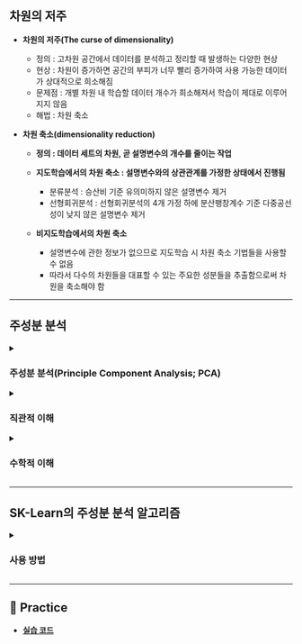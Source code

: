 ## 차원의 저주

- **차원의 저주(The curse of dimensionality)**
    - 정의 : 고차원 공간에서 데이터를 분석하고 정리할 때 발생하는 다양한 현상
    - 현상 : 차원이 증가하면 공간의 부피가 너무 빨리 증가하여 사용 가능한 데이터가 상대적으로 희소해짐
    - 문제점 : 개별 차원 내 학습할 데이터 개수가 희소해져서 학습이 제대로 이루어지지 않음
    - 해법 : 차원 축소

- **차원 축소(dimensionality reduction)**
    - **정의 : 데이터 세트의 차원, 곧 설명변수의 개수를 줄이는 작업**

    - **지도학습에서의 차원 축소 : 설명변수와의 상관관계를 가정한 상태에서 진행됨**
        - 분류분석 : 승산비 기준 유의미하지 않은 설명변수 제거
        - 선형회귀분석 : 선형회귀분석의 4개 가정 하에 분산팽창계수 기준 다중공선성이 낮지 않은 설명변수 제거
    
    - **비지도학습에서의 차원 축소**
        - 설명변수에 관한 정보가 없으므로 지도학습 시 차원 축소 기법들을 사용할 수 없음
        - 따라서 다수의 차원들을 대표할 수 있는 주요한 성분들을 추출함으로써 차원을 축소해야 함

---

## 주성분 분석

<details><summary><h3>주성분 분석(Principle Component Analysis; PCA)</h3></summary>

- **주성분 분석(Principle Component Analysis)**

    - **정의 : 변수 간에 존재하는 상관관계를 이용하여 이를 대표하는 주성분을 추출하여 차원을 축소하는 기법**

    - **이슈 : 정보(특성) 유실 문제**

        ![04AD38E4-3544-4BEC-952C-0B4542AA1538](https://user-images.githubusercontent.com/116495744/224222113-e15b8091-9a64-4a49-bd7d-916d4bb75874.jpg)

    - **해법 : 분산을 최대한 보존함으로써 레코드 간 특성별 차이를 보존함**

        ![IMG_7017](https://user-images.githubusercontent.com/116495744/224222115-02d0ecb3-112d-4417-a39f-8d69f91ad84f.jpg)

</details>

<details><summary><h3>직관적 이해</h3></summary>

- **Whitening**

    ![IMG_7004](https://user-images.githubusercontent.com/116495744/224222107-98d84b92-79bd-47c0-b430-aa2584b9e22f.JPG)

    - N개의 설명변수에 대하여 모든 설명변수의 평균을 원점으로 하는 N차원 그래프를 생성함
    - 데이터 세트를 그래프에 묘사함

- **주성분 추출**

    ![29571075-D199-4C47-8A70-DCC02FF2458B](https://user-images.githubusercontent.com/116495744/224223522-5b2f4407-c8af-40e8-bce1-fa58fd49bb50.jpg)

    - 원점을 지나는 직선 중에서 모든 레코드를 사영했을 때 SS가 가장 큰 직선을 찾음
    - 원점을 지나고 앞서 구한 직선과 직교하면서 SS가 가장 큰 직선을 찾음
    - 원점을 지나고 앞서 구한 직선들과 직교하면서 SS가 가장 큰 직선을 찾음
    - 위 과정을 반복하면서 차원의 갯수만큼의 직선을 찾음

- **주성분 선별**
    - **주성분(Principle Component; PC)**
        - 위 절차를 통해 찾은 직선들을 해당 데이터 세트의 주성분이라고 정의함
    
    - **SS(Sum of Squared Distance)**
        - 원점과 사영점 간 거리 제곱의 합을 해당 주성분의 SS라고 정의함
        - 원점과 특정 레코드의 사영점 간 거리의 제곱을 해당 레코드의 주성분값으로 해석함
        - 전체 주성분의 SS 대비 특정 주성분의 SS를 해당 직선이 전체 특성을 설명하는 정도로 해석함
    
    - **주성분 선별**
        - N차원 데이터 세트를 k차원으로 줄이고자 하는 경우
        - SS 기준 상위 k개 주성분을 추출함

</details>

<details><summary><h3>수학적 이해</h3></summary>

- **주요 개념**
    - **분산(Variance; Var)**
    
        - 정의 : 단차원 데이터 세트에 대하여 평균점을 중심으로 레코드가 흩어진 정도
    
    - **공분산(Covariance; Cov)**

        - 정의 : 다차원 데이터 세트에 대하여 평균점을 중심으로 레코드가 흩어진 정도
        - 해석 : 2개의 축을 가정했을 때, 한 확률변수의 증감에 따른 다른 확률변수의 증감 경향성
    
    - **공분산행렬(Covariance Matrix)**

        - 정의 : 분산
 
        - **상관관계와 공분산행렬**
            - **상관행렬(Correlation Matrix)** : 공분산행렬을 정규화한 행렬
            - **피어슨 상관계수(Pearson Correlation Coefficient)** : 상관행렬을 구성하는 스칼라
 
        - **선형변환과 공분산행렬**

            ![공분산행렬과 고유벡터](https://user-images.githubusercontent.com/116495744/224226188-05975c29-4ac8-4572-b796-fb7eec3bab5a.jpeg)

            - 임의의 행렬 P에 대하여 그 공분산행렬을 행렬 Q에 내적하는 경우
            - 그래프상으로 표현된 Q의 분포가 P의 분포와 유사한 형태로 변환됨

    - **고유벡터(EigenVector)**
    
    - **고유값(EigenValue)**

![사영](https://user-images.githubusercontent.com/116495744/224226095-898ac9a8-9cec-4b0d-a553-074bbc6a1ffd.jpeg)

</details>

---

## SK-Learn의 주성분 분석 알고리즘

<details><summary><h3>사용 방법</h3></summary>

- **사용 방법**

    ```
    from sklearn.decomposition import PCA
    ```

- **주요 하이퍼파라미터**

- **다음의 속성을 통해 훈련된 모델의 정보를 확인할 수 있음**
    - `n_samples_` : 레코드 개수
    - `n_features_` : 축소 전 차원의 개수
    - `feature_names_in_` : 축소 전 차원명
    - `mean_` : 축소 전 차원별 평균
    - `n_components_` : 축소 후 차원의 개수
    - `explained_variance_`          # 첫 번째 축, 두 번째 축으로 캡쳐했을 때 데이터의 분산이었어
    - `explained_variance_ratio_`    # 첫 번째 축으로 92%, 두 번째 축으로 5% 데이터를 보존했어
    - `components_`                  # 고유행렬 : 원본데이터 기준으로 가장 많은 데이터 담고 있는 첫 번째, 두 번째 축의 고유행렬(eigen vector)

</details>

---

## 📝 Practice

- [**실습 코드**]()